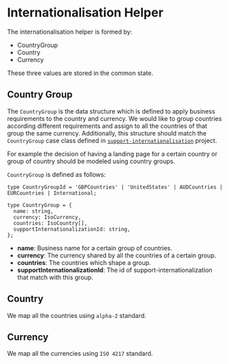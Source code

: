 # Internationalisation Helper

The internationalisation helper is formed by:
* CountryGroup
* Country
* Currency

These three values are stored in the common state.


## Country Group

The `CountryGroup` is the data structure which is defined to apply business requirements to the country and currency.
We would like to group countries according different requirements and assign to all the countries of that group the
same currency. Additionally, this structure should match the `CountryGroup` case class defined in
[`support-internationalisation`](https://github.com/guardian/support-internationalisation) project.

For example the decision of having a landing page for a certain country or group of country should be modeled using
country groups.

`CountryGroup` is defined as follows:

```
type CountryGroupId = 'GBPCountries' | 'UnitedStates' | AUDCountries | EURCountries | International;

type CountryGroup = {
  name: string,
  currency: IsoCurrency,
  countries: IsoCountry[],
  supportInternationalizationId: string,
};
```

* **name**: Business name for a certain group of countries.
* **currency**: The currency shared by all the countries of a certain group.
* **countries**: The countries which shape a group.
* **supportInternationalizationId**: The id of support-internationalization that match with this group.



## Country

We map all the countries using `alpha-2` standard.

## Currency

We map all the currencies using `ISO 4217` standard.
